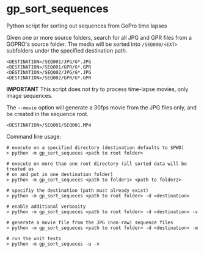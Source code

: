 # gp_sort_sequences
Python script for sorting out sequences from GoPro time lapses

Given one or more source folders, search for all JPG and GPR files from a
GOPRO's source folder. The media will be sorted into `/SEQ000/<EXT>`
subfolders under the specified destination path.

```
<DESTINATION>/SEQ001/JPG/G*.JPG
<DESTINATION>/SEQ001/GPR/G*.GPR
<DESTINATION>/SEQ002/JPG/G*.JPG
<DESTINATION>/SEQ002/GPR/G*.GPR
```

**IMPORTANT**
This script does not try to process time-lapse movies, only image sequences.

The `--movie` option will generate a 30fps movie from the JPG files only, and
be created in the sequence root.

`<DESTINATION>/SEQ001/SEQ001.MP4`

Command line usage:
```shell
# execute on a specified directory (destination defaults to $PWD)
> python -m gp_sort_sequeces <path to root folder>

# execute on more than one root directory (all sorted data will be treated as
# on and put in one destination folder)
> python -m gp_sort_sequeces <path to folder1> <path to folder2>

# specifiy the destination (path must already exist)
> python -m gp_sort_sequeces <path to root folder> -d <destination>

# enable additional verbosity
> python -m gp_sort_sequeces <path to root folder> -d <destination> -v

# generate a movie file from the JPG (non-raw) sequence files
> python -m gp_sort_sequeces <path to root folder> -d <destination> -m

# run the unit tests
> python -m gp_sort_sequeces -u -v
```
